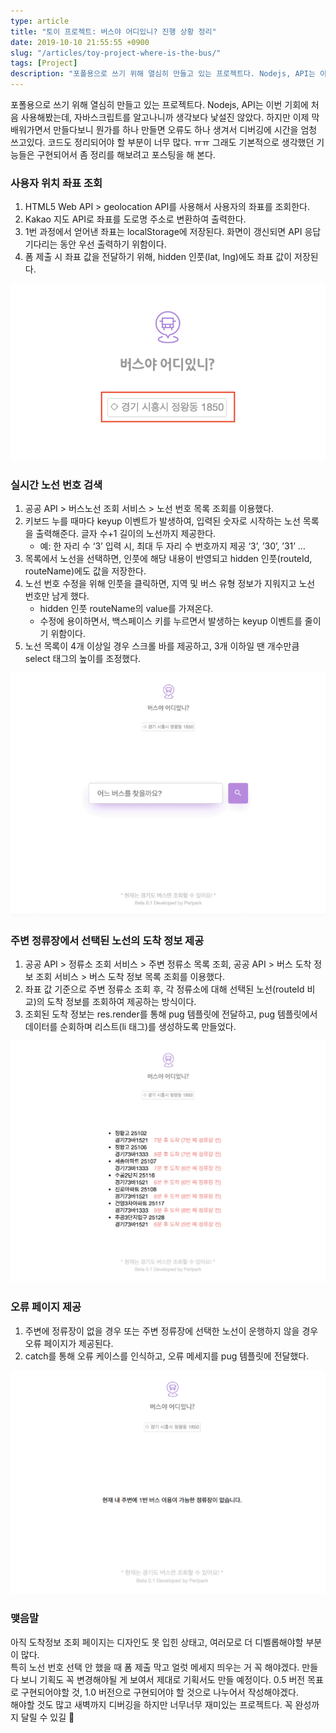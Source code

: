 ```yaml
---
type: article
title: "토이 프로젝트: 버스야 어디있니? 진행 상황 정리"
date: 2019-10-10 21:55:55 +0900
slug: "/articles/toy-project-where-is-the-bus/"
tags: [Project]
description: "포폴용으로 쓰기 위해 열심히 만들고 있는 프로젝트다. Nodejs, API는 이번 기회에 처음 사용해봤는데, 자바스크립트를 알고나니까 생각보다 낯설진 않았다. 하지만 이제 막 배워가면서 만들다보니 뭔가를 하나 만들면 오류도 하나 생겨서 디버깅에 시간을 엄청 쓰고있다."
---
```


포폴용으로 쓰기 위해 열심히 만들고 있는 프로젝트다. Nodejs, API는 이번 기회에 처음 사용해봤는데, 자바스크립트를 알고나니까 생각보다 낯설진 않았다. 하지만 이제 막 배워가면서 만들다보니 뭔가를 하나 만들면 오류도 하나 생겨서 디버깅에 시간을 엄청 쓰고있다. 코드도 정리되어야 할 부분이 너무 많다. ㅠㅠ 그래도 기본적으로 생각했던 기능들은 구현되어서 좀 정리를 해보려고 포스팅을 해 본다.

### 사용자 위치 좌표 조회
1. HTML5 Web API > geolocation API를 사용해서 사용자의 좌표를 조회한다.
2. Kakao 지도 API로 좌표를 도로명 주소로 변환하여 출력한다.
3. 1번 과정에서 얻어낸 좌표는 localStorage에 저장된다. 화면이 갱신되면 API 응답 기다리는 동안 우선 출력하기 위함이다. 
4. 폼 제출 시 좌표 값을 전달하기 위해, hidden 인풋(lat, lng)에도 좌표 값이 저장된다.

![이미지](./toy-project-where-is-the-bus-1.png)

### 실시간 노선 번호 검색
1. 공공 API > 버스노선 조회 서비스 > 노선 번호 목록 조회를 이용했다.
2. 키보드 누를 때마다 keyup 이벤트가 발생하여, 입력된 숫자로 시작하는 노선 목록을 출력해준다. 글자 수+1 길이의 노선까지 제공한다.
    - 예: 한 자리 수 ‘3’ 입력 시, 최대 두 자리 수 번호까지 제공 ‘3’, ’30’, ’31’ …
3. 목록에서 노선을 선택하면, 인풋에 해당 내용이 반영되고 hidden 인풋(routeId, routeName)에도 값을 저장한다.
4. 노선 번호 수정을 위해 인풋을 클릭하면, 지역 및 버스 유형 정보가 지워지고 노선 번호만 남게 했다.
    - hidden 인풋 routeName의 value를 가져온다.
    - 수정에 용이하면서, 백스페이스 키를 누르면서 발생하는 keyup 이벤트를 줄이기 위함이다.
5. 노선 목록이 4개 이상일 경우 스크롤 바를 제공하고, 3개 이하일 땐 개수만큼 select 태그의 높이를 조정했다.

![이미지](./toy-project-where-is-the-bus-2.gif)

### 주변 정류장에서 선택된 노선의 도착 정보 제공
1. 공공 API > 정류소 조회 서비스 > 주변 정류소 목록 조회, 공공 API > 버스 도착 정보 조회 서비스 > 버스 도착 정보 목록 조회를 이용했다.
2. 좌표 값 기준으로 주변 정류소 조회 후, 각 정류소에 대해 선택된 노선(routeId 비교)의 도착 정보를 조회하여 제공하는 방식이다.
3. 조회된 도착 정보는 res.render를 통해 pug 템플릿에 전달하고, pug 템플릿에서 데이터를 순회하며 리스트(li 태그)를 생성하도록 만들었다.

![이미지](./toy-project-where-is-the-bus-3.png)

### 오류 페이지 제공
1. 주변에 정류장이 없을 경우 또는 주변 정류장에 선택한 노선이 운행하지 않을 경우 오류 페이지가 제공된다.
2. catch를 통해 오류 케이스를 인식하고, 오류 메세지를 pug 템플릿에 전달했다.

![이미지](./toy-project-where-is-the-bus-4.png)

### 맺음말
아직 도착정보 조회 페이지는 디자인도 못 입힌 상태고, 여러모로 더 디벨롭해야할 부분이 많다.   
특히 노선 번호 선택 안 했을 때 폼 제출 막고 얼럿 메세지 띄우는 거 꼭 해야겠다. 만들다 보니 기획도 꼭 변경해야될 게 보여서 제대로 기획서도 만들 예정이다. 0.5 버전 목표로 구현되어야할 것, 1.0 버전으로 구현되어야 할 것으로 나누어서 작성해야겠다.   
해야할 것도 많고 새벽까지 디버깅을 하지만 너무너무 재미있는 프로젝트다. 꼭 완성까지 달릴 수 있길 🤩